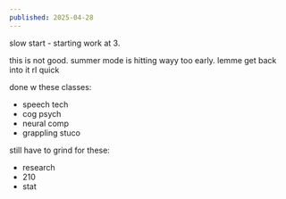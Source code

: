 ```yaml
---
published: 2025-04-28
---
```


slow start - starting work at 3.

this is not good. summer mode is hitting wayy too early. lemme get back into it rl quick 

done w these classes:
- speech tech
- cog psych
- neural comp
- grappling stuco

still have to grind for these:
- research
- 210
- stat